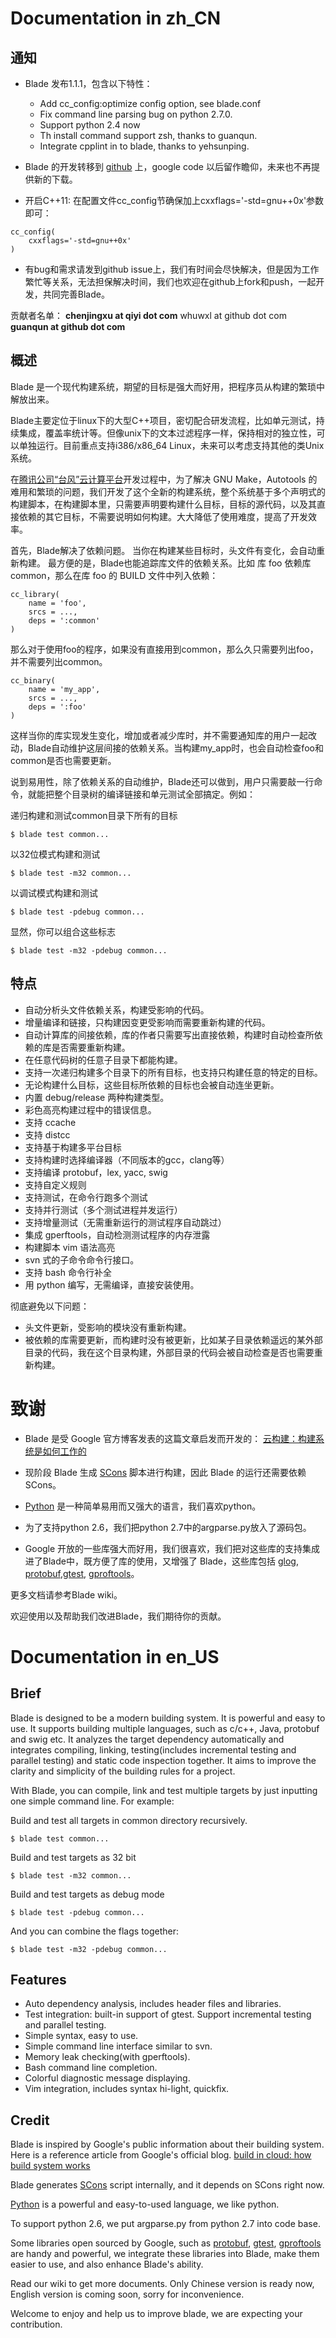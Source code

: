 # Documentation in zh\_CN #

## 通知 ##

  * Blade 发布1.1.1，包含以下特性：
    * Add cc\_config:optimize config option, see blade.conf
    * Fix command line parsing bug on python 2.7.0.
    * Support python 2.4 now
    * Th install command support zsh, thanks to guanqun.
    * Integrate cpplint in to blade, thanks to yehsunping.

  * Blade 的开发转移到 [github](https://github.com/chen3feng/typhoon-blade) 上，google code 以后留作瞻仰，未来也不再提供新的下载。

  * 开启C++11: 在配置文件cc\_config节确保加上cxxflags='-std=gnu++0x'参数即可：
```
cc_config(
    cxxflags='-std=gnu++0x'
)
```
  * 有bug和需求请发到github issue上，我们有时间会尽快解决，但是因为工作繁忙等关系，无法担保解决时间，我们也欢迎在github上fork和push，一起开发，共同完善Blade。

贡献者名单：
**chenjingxu at qiyi dot com** whuwxl at github dot com
**guanqun at github dot com**

## 概述 ##
Blade 是一个现代构建系统，期望的目标是强大而好用，把程序员从构建的繁琐中解放出来。

Blade主要定位于linux下的大型C++项目，密切配合研发流程，比如单元测试，持续集成，覆盖率统计等。但像unix下的文本过滤程序一样，保持相对的独立性，可以单独运行。目前重点支持i386/x86\_64 Linux，未来可以考虑支持其他的类Unix系统。

在[腾讯公司“台风”云计算平台](http://wenku.it168.com/d_000434944.shtml)开发过程中，为了解决 GNU Make，Autotools 的难用和繁琐的问题，我们开发了这个全新的构建系统，整个系统基于多个声明式的构建脚本，在构建脚本里，只需要声明要构建什么目标，目标的源代码，以及其直接依赖的其它目标，不需要说明如何构建。大大降低了使用难度，提高了开发效率。

首先，Blade解决了依赖问题。
当你在构建某些目标时，头文件有变化，会自动重新构建。
最方便的是，Blade也能追踪库文件的依赖关系。比如
库 foo 依赖库 common，那么在库 foo 的 BUILD 文件中列入依赖：
```
cc_library(
    name = 'foo',
    srcs = ...,
    deps = ':common'
)
```

那么对于使用foo的程序，如果没有直接用到common，那么久只需要列出foo，并不需要列出common。
```
cc_binary(
    name = 'my_app',
    srcs = ...,
    deps = ':foo'
)
```
这样当你的库实现发生变化，增加或者减少库时，并不需要通知库的用户一起改动，Blade自动维护这层间接的依赖关系。当构建my\_app时，也会自动检查foo和common是否也需要更新。

说到易用性，除了依赖关系的自动维护，Blade还可以做到，用户只需要敲一行命令，就能把整个目录树的编译链接和单元测试全部搞定。例如：

递归构建和测试common目录下所有的目标
```
$ blade test common...
```

以32位模式构建和测试
```
$ blade test -m32 common...
```

以调试模式构建和测试
```
$ blade test -pdebug common...
```

显然，你可以组合这些标志
```
$ blade test -m32 -pdebug common...
```

## 特点 ##
  * 自动分析头文件依赖关系，构建受影响的代码。
  * 增量编译和链接，只构建因变更受影响而需要重新构建的代码。
  * 自动计算库的间接依赖，库的作者只需要写出直接依赖，构建时自动检查所依赖的库是否需要重新构建。
  * 在任意代码树的任意子目录下都能构建。
  * 支持一次递归构建多个目录下的所有目标，也支持只构建任意的特定的目标。
  * 无论构建什么目标，这些目标所依赖的目标也会被自动连坐更新。
  * 内置 debug/release 两种构建类型。
  * 彩色高亮构建过程中的错误信息。
  * 支持 ccache
  * 支持 distcc
  * 支持基于构建多平台目标
  * 支持构建时选择编译器（不同版本的gcc，clang等）
  * 支持编译 protobuf，lex, yacc, swig
  * 支持自定义规则
  * 支持测试，在命令行跑多个测试
  * 支持并行测试（多个测试进程并发运行）
  * 支持增量测试（无需重新运行的测试程序自动跳过）
  * 集成 gperftools，自动检测测试程序的内存泄露
  * 构建脚本 vim 语法高亮
  * svn 式的子命令命令行接口。
  * 支持 bash 命令行补全
  * 用 python 编写，无需编译，直接安装使用。

彻底避免以下问题：
  * 头文件更新，受影响的模块没有重新构建。
  * 被依赖的库需要更新，而构建时没有被更新，比如某子目录依赖遥远的某外部目录的代码，我在这个目录构建，外部目录的代码会被自动检查是否也需要重新构建。

# 致谢 #
  * Blade 是受 Google 官方博客发表的这篇文章启发而开发的：
[云构建：构建系统是如何工作的](http://google-engtools.blogspot.hk/2011/08/build-in-cloud-how-build-system-works.html)

  * 现阶段 Blade 生成 [SCons](http://www.scons.org/) 脚本进行构建，因此 Blade 的运行还需要依赖 SCons。

  * [Python](http://www.python.org) 是一种简单易用而又强大的语言，我们喜欢python。

  * 为了支持python 2.6，我们把python 2.7中的argparse.py放入了源码包。

  * Google 开放的一些库强大而好用，我们很喜欢，我们把对这些库的支持集成进了Blade中，既方便了库的使用，又增强了 Blade，这些库包括 [glog](http://code.google.com/p/google-glog/), [protobuf](http://code.google.com/p/protobuf/),[gtest](http://code.google.com/p/googletest/), [gproftools](http://code.google.com/p/gperftools/)。

更多文档请参考Blade wiki。

欢迎使用以及帮助我们改进Blade，我们期待你的贡献。

# Documentation in en\_US #
## Brief ##
Blade is designed to be a modern building system. It is powerful and easy to use. It supports building multiple languages, such as c/c++, Java, protobuf and swig etc. It analyzes the target dependency automatically and integrates compiling, linking, testing(includes incremental testing and parallel testing) and static code inspection
together. It aims to improve the clarity and simplicity of the building rules for a project.

With Blade, you can compile, link and test multiple targets by just inputting one simple command line.
For example:

Build and test all targets in common directory recursively.
```
$ blade test common...
```

Build and test targets as 32 bit
```
$ blade test -m32 common...
```

Build and test targets as debug mode
```
$ blade test -pdebug common...
```

And you can combine the flags together:
```
$ blade test -m32 -pdebug common...
```

## Features ##
  * Auto dependency analysis, includes header files and libraries.
  * Test integration: built-in support of gtest. Support incremental testing and parallel testing.
  * Simple syntax, easy to use.
  * Simple command line interface similar to svn.
  * Memory leak checking(with gperftools).
  * Bash command line completion.
  * Colorful diagnostic message displaying.
  * Vim integration, includes syntax hi-light, quickfix.

## Credit ##
Blade is inspired by Google's public information about their building system. Here is a reference article from Google's official blog.
[build in cloud: how build system works](http://google-engtools.blogspot.hk/2011/08/build-in-cloud-how-build-system-works.html)

Blade generates [SCons](http://www.scons.org/) script internally, and it depends on SCons right now.

[Python](http://www.python.org) is a powerful and easy-to-used language, we like python.

To support python 2.6, we put argparse.py from python 2.7 into code base.

Some libraries open sourced by Google, such as
[protobuf](http://code.google.com/p/protobuf/), [gtest](http://code.google.com/p/googletest/), [gproftools](http://code.google.com/p/gperftools/) are handy and powerful, we integrate these libraries into Blade, make them easier to use, and also enhance Blade's ability.

Read our wiki to get more documents. Only Chinese version is ready now, English version is coming soon, sorry for inconvenience.

Welcome to enjoy and help us to improve blade, we are expecting your contribution.